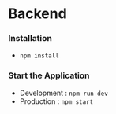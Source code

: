 # Backend

### Installation
- `npm install`

### Start the Application
- Development : `npm run dev`
- Production : `npm start`